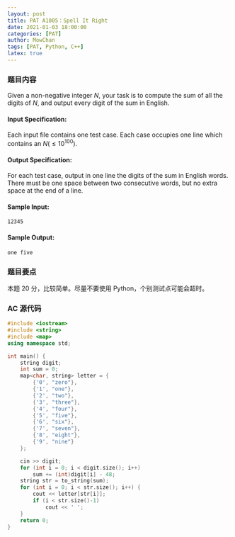 ```yaml
---
layout: post
title: PAT A1005：Spell It Right
date: 2021-01-03 18:00:00
categories: [PAT]
author: MowChan
tags: [PAT, Python, C++]
latex: true
---
```


### 题目内容

Given a non-negative integer $N$, your task is to compute the sum of all the digits of $N$, and output every digit of the sum in English.

#### Input Specification:

Each input file contains one test case. Each case occupies one line which contains an $N (\leqslant 10^{100})$.

#### Output Specification:

For each test case, output in one line the digits of the sum in English words. There must be one space between two consecutive words, but no extra space at the end of a line.

#### Sample Input:

```in
12345
```

#### Sample Output:

```out
one five
```

### 题目要点

本题 20 分，比较简单。尽量不要使用 Python，个别测试点可能会超时。

### AC 源代码

```cpp
#include <iostream>
#include <string>
#include <map>
using namespace std;

int main() {
    string digit;
    int sum = 0;
    map<char, string> letter = {
        {'0', "zero"},
        {'1', "one"},
        {'2', "two"},
        {'3', "three"},
        {'4', "four"},
        {'5', "five"},
        {'6', "six"},
        {'7', "seven"},
        {'8', "eight"},
        {'9', "nine"}
    };

    cin >> digit;
    for (int i = 0; i < digit.size(); i++)
        sum += (int)digit[i] - 48;
    string str = to_string(sum);
    for (int i = 0; i < str.size(); i++) {
        cout << letter[str[i]];
        if (i < str.size()-1)
            cout << ' ';
    }
    return 0;
}
```


